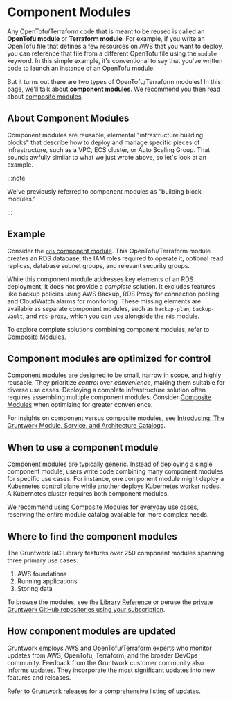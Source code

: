 # Component Modules

Any OpenTofu/Terraform code that is meant to be reused is called an **OpenTofu module** or **Terraform module**. For example, if you write an OpenTofu file that defines a few resources on AWS that you want to deploy, you can reference that file from a different OpenTofu file using the `module` keyword. In this simple example, it's conventional to say that you've written code to launch an instance of an OpenTofu module.

But it turns out there are two types of OpenTofu/Terraform modules! In this page, we'll talk about **component modules**. We recommend you then read about [composite modules](/composite-modules). 

## About Component Modules

Component modules are reusable, elemental "infrastructure building blocks" that describe how to deploy and manage specific pieces of infrastructure, such as a VPC, ECS cluster, or Auto Scaling Group. That sounds awfully similar to what we just wrote above, so let's look at an example.

:::note

We've previously referred to component modules as "building block modules."

:::

## Example

Consider the [`rds` component module](/reference/modules/terraform-aws-data-storage/rds). This OpenTofu/Terraform module creates an RDS database, the IAM roles required to operate it, optional read replicas, database subnet groups, and relevant security groups.

While this component module addresses key elements of an RDS deployment, it does not provide a _complete_ solution. It excludes features like backup policies using AWS Backup, RDS Proxy for connection pooling, and CloudWatch alarms for monitoring. These missing elements are available as separate component modules, such as `backup-plan`, `backup-vault`, and `rds-proxy`, which you can use alongside the `rds` module.

To explore complete solutions combining component modules, refer to [Composite Modules](/2.0/docs/library/concepts/composite-modules).

## Component modules are optimized for control

Component modules are designed to be small, narrow in scope, and highly reusable. They prioritize _control_ over _convenience_, making them suitable for diverse use cases. Deploying a complete infrastructure solution often requires assembling multiple component modules. Consider [Composite Modules](/2.0/docs/library/concepts/composite-modules) when optimizing for greater convenience.

For insights on component versus composite modules, see [Introducing: The Gruntwork Module, Service, and Architecture Catalogs](https://blog.gruntwork.io/introducing-the-gruntwork-module-service-and-architecture-catalogs-eb3a21b99f70).

## When to use a component module

Component modules are typically generic. Instead of deploying a single component module, users write code combining many component modules for specific use cases. For instance, one component module might deploy a Kubernetes control plane while another deploys Kubernetes worker nodes. A Kubernetes cluster requires both component modules.

We recommend using [Composite Modules](/2.0/docs/library/concepts/composite-modules) for everyday use cases, reserving the entire module catalog available for more complex needs.

## Where to find the component modules

The Gruntwork IaC Library features over 250 component modules spanning three primary use cases:

1. AWS foundations
2. Running applications
3. Storing data


To browse the modules, see the [Library Reference](/library/reference) or peruse the [private Gruntwork GitHub repositories using your subscription](https://github.com/orgs/gruntwork-io/repositories?q=&type=private&language=&sort=).

## How component modules are updated

Gruntwork employs AWS and OpenTofu/Terraform experts who monitor updates from AWS, OpenTofu, Terraform, and the broader DevOps community. Feedback from the Gruntwork customer community also informs updates. They incorporate the most significant updates into new features and releases.

Refer to [Gruntwork releases](/guides/stay-up-to-date/#gruntwork-releases) for a comprehensive listing of updates.
